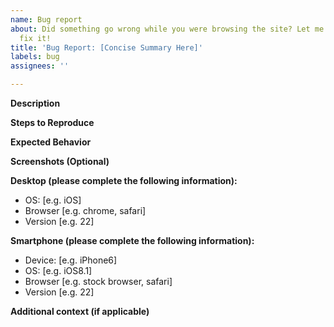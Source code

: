 ```yaml
---
name: Bug report
about: Did something go wrong while you were browsing the site? Let me know so I can
  fix it!
title: 'Bug Report: [Concise Summary Here]'
labels: bug
assignees: ''

---
```


**Description**


**Steps to Reproduce**


**Expected Behavior**


**Screenshots (Optional)**

**Desktop (please complete the following information):**
 - OS: [e.g. iOS]
 - Browser [e.g. chrome, safari]
 - Version [e.g. 22]

**Smartphone (please complete the following information):**
 - Device: [e.g. iPhone6]
 - OS: [e.g. iOS8.1]
 - Browser [e.g. stock browser, safari]
 - Version [e.g. 22]

**Additional context (if applicable)**
